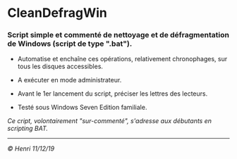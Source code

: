 # CleanDefragWin

### Script simple et commenté de nettoyage et de défragmentation de Windows (script de type ".bat").

* Automatise et enchaîne ces opérations, relativement chronophages, sur tous les disques accessibles.

* A exécuter en mode administrateur.

* Avant le 1er lancement du script, préciser les lettres des lecteurs.

* Testé sous Windows Seven Edition familiale.

_Ce cript, volontairement "sur-commenté", s'adresse aux débutants en scripting BAT._

---
_© Henri 11/12/19_
